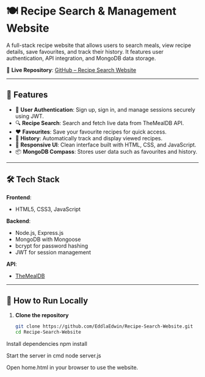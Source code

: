 # 🍽️ Recipe Search & Management Website

A full-stack recipe website that allows users to search meals, view recipe details, save favourites, and track their history. It features user authentication, API integration, and MongoDB data storage.

🔗 **Live Repository**: [GitHub – Recipe Search Website](https://github.com/EddlaEdwin/Recipe-Search-Website/tree/main)

---

## 🔧 Features

- 🔐 **User Authentication**: Sign up, sign in, and manage sessions securely using JWT.
- 🔍 **Recipe Search**: Search and fetch live data from TheMealDB API.
- ❤️ **Favourites**: Save your favourite recipes for quick access.
- 📜 **History**: Automatically track and display viewed recipes.
- 📱 **Responsive UI**: Clean interface built with HTML, CSS, and JavaScript.
- 📦 **MongoDB Compass**: Stores user data such as favourites and history.

---

## 🛠️ Tech Stack

**Frontend**:
- HTML5, CSS3, JavaScript

**Backend**:
- Node.js, Express.js
- MongoDB with Mongoose
- bcrypt for password hashing
- JWT for session management

**API**:
- [TheMealDB](https://www.themealdb.com/api.php)

---

## 🚀 How to Run Locally

1. **Clone the repository**
   ```bash
   git clone https://github.com/EddlaEdwin/Recipe-Search-Website.git
   cd Recipe-Search-Website
Install dependencies
    npm install
    
Start the server in cmd
    node server.js
    
Open home.html in your browser to use the website.


